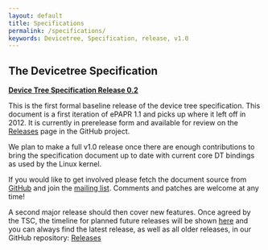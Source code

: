 ```yaml
---
layout: default
title: Specifications
permalink: /specifications/
keywords: Devicetree, Specification, release, v1.0
---
```

## **The Devicetree Specification**

<a href="https://github.com/devicetree-org/devicetree-specification/releases/download/v0.2/devicetree-specification-v0.2.pdf" target="\_blank">
<strong>Device Tree Specification Release 0.2</strong>
</a>
<br>

This is the first formal baseline release of the device tree specification. This document is a first iteration of ePAPR 1.1 and picks up where it left off in 2012.
It is currently in prerelease form and available for review on the
[Releases](https://github.com/devicetree-org/devicetree-specification/releases) page in the GitHub project.

We plan to make a full v1.0 release once there are enough contributions to
bring the specification document up to date with current core DT bindings as
used by the Linux kernel.

If you would like to get involved please fetch the document source from
[GitHub](https://github.com/devicetree-org/devicetree-specification)
and join the [mailing list](http://vger.kernel.org/vger-lists.html#devicetree-spec).
Comments and patches are welcome at any time!

A second major release should then cover new features.
Once agreed by the TSC, the timeline for planned future releases will be
shown [here](/releases/) and you can always find the latest release,
as well as all older releases, in our GitHub repository:
[Releases](https://github.com/devicetree-org/devicetree-specification/releases)
